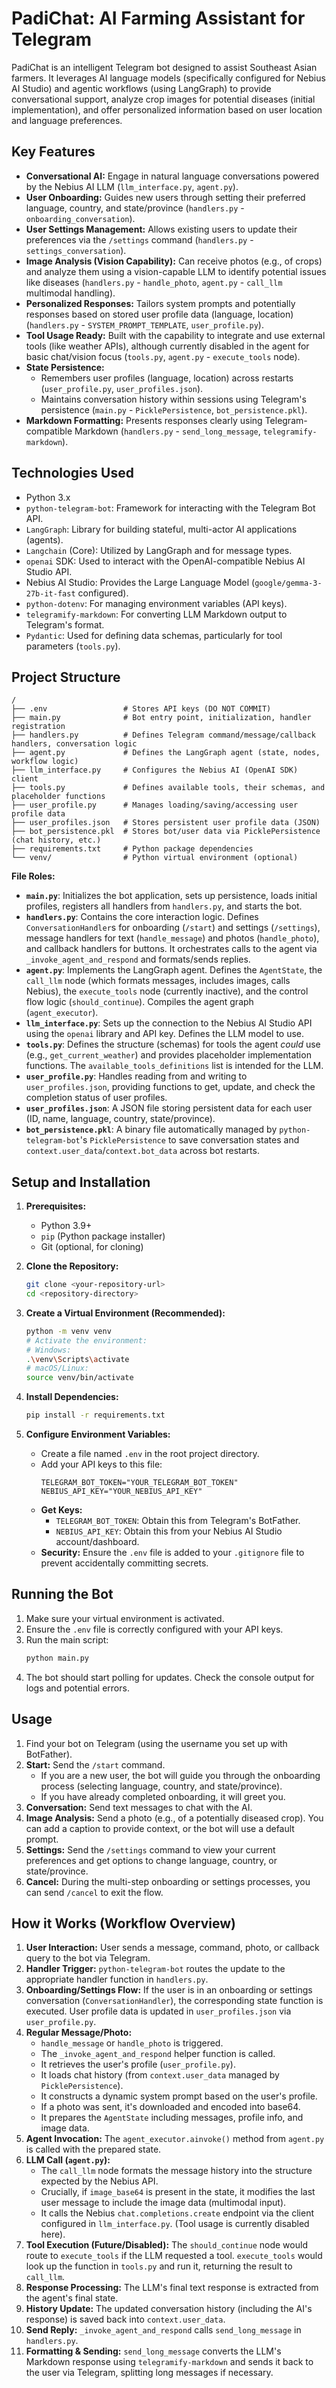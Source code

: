 # PadiChat: AI Farming Assistant for Telegram

PadiChat is an intelligent Telegram bot designed to assist Southeast Asian farmers. It leverages AI language models (specifically configured for Nebius AI Studio) and agentic workflows (using LangGraph) to provide conversational support, analyze crop images for potential diseases (initial implementation), and offer personalized information based on user location and language preferences.

## Key Features

*   **Conversational AI:** Engage in natural language conversations powered by the Nebius AI LLM (`llm_interface.py`, `agent.py`).
*   **User Onboarding:** Guides new users through setting their preferred language, country, and state/province (`handlers.py` - `onboarding_conversation`).
*   **User Settings Management:** Allows existing users to update their preferences via the `/settings` command (`handlers.py` - `settings_conversation`).
*   **Image Analysis (Vision Capability):** Can receive photos (e.g., of crops) and analyze them using a vision-capable LLM to identify potential issues like diseases (`handlers.py` - `handle_photo`, `agent.py` - `call_llm` multimodal handling).
*   **Personalized Responses:** Tailors system prompts and potentially responses based on stored user profile data (language, location) (`handlers.py` - `SYSTEM_PROMPT_TEMPLATE`, `user_profile.py`).
*   **Tool Usage Ready:** Built with the capability to integrate and use external tools (like weather APIs), although currently disabled in the agent for basic chat/vision focus (`tools.py`, `agent.py` - `execute_tools` node).
*   **State Persistence:**
    *   Remembers user profiles (language, location) across restarts (`user_profile.py`, `user_profiles.json`).
    *   Maintains conversation history within sessions using Telegram's persistence (`main.py` - `PicklePersistence`, `bot_persistence.pkl`).
*   **Markdown Formatting:** Presents responses clearly using Telegram-compatible Markdown (`handlers.py` - `send_long_message`, `telegramify-markdown`).

## Technologies Used

*   Python 3.x
*   `python-telegram-bot`: Framework for interacting with the Telegram Bot API.
*   `LangGraph`: Library for building stateful, multi-actor AI applications (agents).
*   `Langchain` (Core): Utilized by LangGraph and for message types.
*   `openai` SDK: Used to interact with the OpenAI-compatible Nebius AI Studio API.
*   Nebius AI Studio: Provides the Large Language Model (`google/gemma-3-27b-it-fast` configured).
*   `python-dotenv`: For managing environment variables (API keys).
*   `telegramify-markdown`: For converting LLM Markdown output to Telegram's format.
*   `Pydantic`: Used for defining data schemas, particularly for tool parameters (`tools.py`).

## Project Structure

```
/
├── .env                 # Stores API keys (DO NOT COMMIT)
├── main.py              # Bot entry point, initialization, handler registration
├── handlers.py          # Defines Telegram command/message/callback handlers, conversation logic
├── agent.py             # Defines the LangGraph agent (state, nodes, workflow logic)
├── llm_interface.py     # Configures the Nebius AI (OpenAI SDK) client
├── tools.py             # Defines available tools, their schemas, and placeholder functions
├── user_profile.py      # Manages loading/saving/accessing user profile data
├── user_profiles.json   # Stores persistent user profile data (JSON)
├── bot_persistence.pkl  # Stores bot/user data via PicklePersistence (chat history, etc.)
├── requirements.txt     # Python package dependencies
└── venv/                # Python virtual environment (optional)
```

**File Roles:**

*   **`main.py`**: Initializes the bot application, sets up persistence, loads initial profiles, registers all handlers from `handlers.py`, and starts the bot.
*   **`handlers.py`**: Contains the core interaction logic. Defines `ConversationHandler`s for onboarding (`/start`) and settings (`/settings`), message handlers for text (`handle_message`) and photos (`handle_photo`), and callback handlers for buttons. It orchestrates calls to the agent via `_invoke_agent_and_respond` and formats/sends replies.
*   **`agent.py`**: Implements the LangGraph agent. Defines the `AgentState`, the `call_llm` node (which formats messages, includes images, calls Nebius), the `execute_tools` node (currently inactive), and the control flow logic (`should_continue`). Compiles the agent graph (`agent_executor`).
*   **`llm_interface.py`**: Sets up the connection to the Nebius AI Studio API using the `openai` library and API key. Defines the LLM model to use.
*   **`tools.py`**: Defines the structure (schemas) for tools the agent *could* use (e.g., `get_current_weather`) and provides placeholder implementation functions. The `available_tools_definitions` list is intended for the LLM.
*   **`user_profile.py`**: Handles reading from and writing to `user_profiles.json`, providing functions to get, update, and check the completion status of user profiles.
*   **`user_profiles.json`**: A JSON file storing persistent data for each user (ID, name, language, country, state/province).
*   **`bot_persistence.pkl`**: A binary file automatically managed by `python-telegram-bot`'s `PicklePersistence` to save conversation states and `context.user_data`/`context.bot_data` across bot restarts.

## Setup and Installation

1.  **Prerequisites:**
    *   Python 3.9+
    *   `pip` (Python package installer)
    *   Git (optional, for cloning)

2.  **Clone the Repository:**
    ```bash
    git clone <your-repository-url>
    cd <repository-directory>
    ```

3.  **Create a Virtual Environment (Recommended):**
    ```bash
    python -m venv venv
    # Activate the environment:
    # Windows:
    .\venv\Scripts\activate
    # macOS/Linux:
    source venv/bin/activate
    ```

4.  **Install Dependencies:**
    ```bash
    pip install -r requirements.txt
    ```

5.  **Configure Environment Variables:**
    *   Create a file named `.env` in the root project directory.
    *   Add your API keys to this file:
        ```dotenv
        TELEGRAM_BOT_TOKEN="YOUR_TELEGRAM_BOT_TOKEN"
        NEBIUS_API_KEY="YOUR_NEBIUS_API_KEY"
        ```
    *   **Get Keys:**
        *   `TELEGRAM_BOT_TOKEN`: Obtain this from Telegram's BotFather.
        *   `NEBIUS_API_KEY`: Obtain this from your Nebius AI Studio account/dashboard.
    *   **Security:** Ensure the `.env` file is added to your `.gitignore` file to prevent accidentally committing secrets.

## Running the Bot

1.  Make sure your virtual environment is activated.
2.  Ensure the `.env` file is correctly configured with your API keys.
3.  Run the main script:
    ```bash
    python main.py
    ```
4.  The bot should start polling for updates. Check the console output for logs and potential errors.

## Usage

1.  Find your bot on Telegram (using the username you set up with BotFather).
2.  **Start:** Send the `/start` command.
    *   If you are a new user, the bot will guide you through the onboarding process (selecting language, country, and state/province).
    *   If you have already completed onboarding, it will greet you.
3.  **Conversation:** Send text messages to chat with the AI.
4.  **Image Analysis:** Send a photo (e.g., of a potentially diseased crop). You can add a caption to provide context, or the bot will use a default prompt.
5.  **Settings:** Send the `/settings` command to view your current preferences and get options to change language, country, or state/province.
6.  **Cancel:** During the multi-step onboarding or settings processes, you can send `/cancel` to exit the flow.

## How it Works (Workflow Overview)

1.  **User Interaction:** User sends a message, command, photo, or callback query to the bot via Telegram.
2.  **Handler Trigger:** `python-telegram-bot` routes the update to the appropriate handler function in `handlers.py`.
3.  **Onboarding/Settings Flow:** If the user is in an onboarding or settings conversation (`ConversationHandler`), the corresponding state function is executed. User profile data is updated in `user_profiles.json` via `user_profile.py`.
4.  **Regular Message/Photo:**
    *   `handle_message` or `handle_photo` is triggered.
    *   The `_invoke_agent_and_respond` helper function is called.
    *   It retrieves the user's profile (`user_profile.py`).
    *   It loads chat history (from `context.user_data` managed by `PicklePersistence`).
    *   It constructs a dynamic system prompt based on the user's profile.
    *   If a photo was sent, it's downloaded and encoded into base64.
    *   It prepares the `AgentState` including messages, profile info, and image data.
5.  **Agent Invocation:** The `agent_executor.ainvoke()` method from `agent.py` is called with the prepared state.
6.  **LLM Call (`agent.py`):**
    *   The `call_llm` node formats the message history into the structure expected by the Nebius API.
    *   Crucially, if `image_base64` is present in the state, it modifies the last user message to include the image data (multimodal input).
    *   It calls the Nebius `chat.completions.create` endpoint via the client configured in `llm_interface.py`. (Tool usage is currently disabled here).
7.  **Tool Execution (Future/Disabled):** The `should_continue` node would route to `execute_tools` if the LLM requested a tool. `execute_tools` would look up the function in `tools.py` and run it, returning the result to `call_llm`.
8.  **Response Processing:** The LLM's final text response is extracted from the agent's final state.
9.  **History Update:** The updated conversation history (including the AI's response) is saved back into `context.user_data`.
10. **Send Reply:** `_invoke_agent_and_respond` calls `send_long_message` in `handlers.py`.
11. **Formatting & Sending:** `send_long_message` converts the LLM's Markdown response using `telegramify-markdown` and sends it back to the user via Telegram, splitting long messages if necessary.
